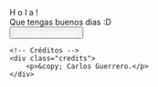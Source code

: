 
<html lang="es">

<head>
    <meta charset="UTF-8">
    <meta http-equiv="X-UA-Compatible" content="IE=edge">
    <meta name="viewport" content="width=device-width, initial-scale=1.0">
    <link rel="stylesheet" href="css/style.css">
    <link rel="icon" href="img/flowers.png" type="image/x-icon">
    <title>Flowers</title>
</head>

<body>
    <div class="greetings">
        <span>H</span>
        <span>o</span>
        <span>l</span>
        <span>a</span>
        <span>!</span>
    </div>
    <div class="description">
        <span>Que tengas buenos dias :D</span>
    </div>
    <div class="button">
        <button class="botones">
            <a href="flower.html" style="color: #fff;">¡Precionaaaaaaaa!</a>
        </button>
    </div>

    <!-- Créditos -->
    <div class="credits">
        <p>&copy; Carlos Guerrero.</p>
    </div>
</body>

</html>
